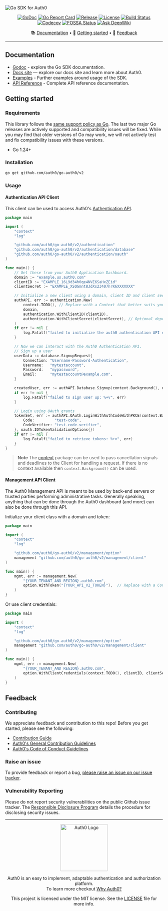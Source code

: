 ![Go SDK for Auth0](https://cdn.auth0.com/website/sdks/banners/go-auth0-banner.png)

<div align="center">

[![GoDoc](https://pkg.go.dev/badge/github.com/auth0/go-auth0/v2.svg)](https://pkg.go.dev/github.com/auth0/go-auth0/v2)
[![Go Report Card](https://goreportcard.com/badge/github.com/auth0/go-auth0/v2?style=flat-square)](https://goreportcard.com/report/github.com/auth0/go-auth0/v2)
[![Release](https://img.shields.io/github/v/release/auth0/go-auth0?include_prereleases&style=flat-square)](https://github.com/auth0/go-auth0/releases)
[![License](https://img.shields.io/github/license/auth0/go-auth0.svg?style=flat-square)](https://github.com/auth0/go-auth0/blob/v2/LICENSE)
[![Build Status](https://img.shields.io/github/actions/workflow/status/auth0/go-auth0/main.yml?branch=v2&style=flat-square)](https://github.com/auth0/go-auth0/actions?query=branch%3Av2)
[![Codecov](https://img.shields.io/codecov/c/github/auth0/go-auth0/v2?style=flat-square)](https://codecov.io/gh/auth0/go-auth0/tree/v2)
[![FOSSA Status](https://app.fossa.com/api/projects/git%2Bgithub.com%2Fauth0%2Fgo-auth0.svg?type=shield)](https://app.fossa.com/projects/git%2Bgithub.com%2Fauth0%2Fgo-auth0?ref=badge_shield)
[![Ask DeepWiki](https://deepwiki.com/badge.svg)](https://deepwiki.com/auth0/go-auth0)

📚 [Documentation](#documentation) • 🚀 [Getting started](#getting-started) • 💬 [Feedback](#feedback)

</div>

---

## Documentation

- [Godoc](https://pkg.go.dev/github.com/auth0/go-auth0/v2) - explore the Go SDK documentation.
- [Docs site](https://www.auth0.com/docs) — explore our docs site and learn more about Auth0.
- [Examples](./EXAMPLES.md) - Further examples around usage of the SDK.
- [API Reference](./reference.md) - Complete API reference documentation.

## Getting started

### Requirements

This library follows the [same support policy as Go](https://go.dev/doc/devel/release#policy). The last two major Go releases are actively supported and compatibility issues will be fixed. While you may find that older versions of Go may work, we will not actively test and fix compatibility issues with these versions.

- Go 1.24+

### Installation

```shell
go get github.com/auth0/go-auth0/v2
```

### Usage

#### Authentication API Client

This client can be used to access Auth0's [Authentication API](https://auth0.com/docs/api/authentication).

```go
package main

import (
	"context"
	"log"

	"github.com/auth0/go-auth0/v2/authentication"
	"github.com/auth0/go-auth0/v2/authentication/database"
	"github.com/auth0/go-auth0/v2/authentication/oauth"
)

func main() {
	// Get these from your Auth0 Application Dashboard.
	domain := "example.us.auth0.com"
	clientID := "EXAMPLE_16L9d34h0qe4NVE6SaHxZEid"
	clientSecret := "EXAMPLE_XSQGmnt8JdXs23407hrK6XXXXXXX"

	// Initialize a new client using a domain, client ID and client secret.
	authAPI, err := authentication.New(
		context.TODO(), // Replace with a Context that better suits your usage
		domain,
		authentication.WithClientID(clientID),
		authentication.WithClientSecret(clientSecret), // Optional depending on the grants used
	)
	if err != nil {
		log.Fatalf("failed to initialize the auth0 authentication API client: %+v", err)
	}

	// Now we can interact with the Auth0 Authentication API.
	// Sign up a user
	userData := database.SignupRequest{
		Connection: "Username-Password-Authentication",
		Username:   "mytestaccount",
		Password:   "mypassword",
		Email:      "mytestaccount@example.com",
	}

	createdUser, err := authAPI.Database.Signup(context.Background(), userData)
	if err != nil {
		log.Fatalf("failed to sign user up: %+v", err)
	}

	// Login using OAuth grants
	tokenSet, err := authAPI.OAuth.LoginWithAuthCodeWithPKCE(context.Background(), oauth.LoginWithAuthCodeWithPKCERequest{
		Code:         "test-code",
		CodeVerifier: "test-code-verifier",
	}, oauth.IDTokenValidationOptions{})
	if err != nil {
		log.Fatalf("failed to retrieve tokens: %+v", err)
	}
}
```

> **Note**
> The [context](https://pkg.go.dev/context?utm_source=godoc) package can be used to pass cancellation signals and deadlines to the Client for handling a request. If there is no context available then `context.Background()` can be used.

#### Management API Client

The Auth0 Management API is meant to be used by back-end servers or trusted parties performing administrative tasks. Generally speaking, anything that can be done through the Auth0 dashboard (and more) can also be done through this API.

Initialize your client class with a domain and token:

```go
package main

import (
	"context"
	"log"

	"github.com/auth0/go-auth0/v2/management/option"
	management "github.com/auth0/go-auth0/v2/management/client"
)

func main() {
	mgmt, err := management.New(
		"{YOUR_TENANT_AND REGION}.auth0.com",
		option.WithToken("{YOUR_API_V2_TOKEN}"),  // Replace with a Context that better suits your usage
	)
}
```

Or use client credentials:

```go
package main

import (
	"context"
	"log"

	"github.com/auth0/go-auth0/v2/management/option"
	management "github.com/auth0/go-auth0/v2/management/client"
)

func main() {
	mgmt, err := management.New(
		"{YOUR_TENANT_AND REGION}.auth0.com",
		option.WithClientCredentials(context.TODO(), clientID, clientSecret),  // Replace with a Context that better suits your usage
	)
}
```

## Feedback

### Contributing

We appreciate feedback and contribution to this repo! Before you get started, please see the following:

- [Contribution Guide](./CONTRIBUTING.md)
- [Auth0's General Contribution Guidelines](https://github.com/auth0/open-source-template/blob/master/GENERAL-CONTRIBUTING.md)
- [Auth0's Code of Conduct Guidelines](https://github.com/auth0/open-source-template/blob/master/CODE-OF-CONDUCT.md)

### Raise an issue

To provide feedback or report a bug, [please raise an issue on our issue tracker](https://github.com/auth0/go-auth0/issues).

### Vulnerability Reporting

Please do not report security vulnerabilities on the public Github issue tracker. The [Responsible Disclosure Program](https://auth0.com/responsible-disclosure-policy) details the procedure for disclosing security issues.

---

<p align="center">
  <picture>
    <source media="(prefers-color-scheme: light)" srcset="https://cdn.auth0.com/website/sdks/logos/auth0_light_mode.png" width="150">
    <source media="(prefers-color-scheme: dark)" srcset="https://cdn.auth0.com/website/sdks/logos/auth0_dark_mode.png" width="150">
    <img alt="Auth0 Logo" src="https://cdn.auth0.com/website/sdks/logos/auth0_light_mode.png" width="150">
  </picture>
</p>

<p align="center">Auth0 is an easy to implement, adaptable authentication and authorization platform.<br />To learn more checkout <a href="https://auth0.com/why-auth0">Why Auth0?</a></p>

<p align="center">This project is licensed under the MIT license. See the <a href="./LICENSE"> LICENSE</a> file for more info.</p>